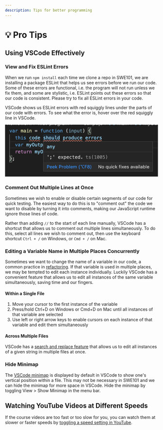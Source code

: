 ```yaml
---
description: Tips for better programming
---
```


# 💡 Pro Tips

## Using VSCode Effectively

### View and Fix ESLint Errors

When we run `npm install` each time we clone a repo in SWE101, we are installing a package ESLint that helps us see errors before we run our code. Some of these errors are functional, i.e. the program will not run unless we fix them, and some are stylistic, i.e. ESLint points out these errors so that our code is consistent. Please try to fix all ESLint errors in your code.

VSCode shows us ESLint errors with red squiggly lines under the parts of our code with errors. To see what the error is, hover over the red squiggly line in VSCode.

![ESLint shows errors with red squiggly lines. View error messages by hovering over red lines.](../.gitbook/assets/jie-ping-20200924-18.55.18.png)

### Comment Out Multiple Lines at Once

Sometimes we wish to enable or disable certain segments of our code for quick testing. The easiest way to do this is to "comment out" the code we want to disable by turning it into comments, making our JavaScript runtime ignore those lines of code.

Rather than adding `//` to the start of each line manually, VSCode has a shortcut that allows us to comment out multiple lines simultaneously. To do this, select all lines we wish to comment out, then use the keyboard shortcut `Ctrl + /` on Windows, or `Cmd + /` on Mac.

### Editing a Variable Name in Multiple Places Concurrently

Sometimes we want to change the name of a variable in our code, a common practice in [refactoring](https://en.wikipedia.org/wiki/Code_refactoring). If that variable is used in multiple places, we may be tempted to edit each instance individually. Luckily VSCode has a convenient feature that allows us to edit all instances of the same variable simultaneously, saving time and our fingers.

#### Within a Single File

1. Move your cursor to the first instance of the variable
2. Press/hold Ctrl+D on Windows or Cmd+D on Mac until all instances of that variable are selected
3. Use left or right arrow keys to enable cursors on each instance of that variable and edit them simultaneously

#### Across Multiple Files

VSCode has a [search and replace feature](https://code.visualstudio.com/docs/editor/codebasics#_search-across-files) that allows us to edit all instances of a given string in multiple files at once.

### Hide Minimap

The [VSCode minimap](https://code.visualstudio.com/docs/getstarted/userinterface#_minimap) is displayed by default in VSCode to show one's vertical position within a file. This may not be necessary in SWE101 and we can hide the minimap for more space in VSCode. Hide the minimap by toggling View &gt; Show Minimap in the menu bar.

## Watching YouTube Videos at Different Speeds

If the course videos are too fast or too slow for you, you can watch them at slower or faster speeds by [toggling a speed setting in YouTube](https://support.google.com/youtube/answer/7509567?co=GENIE.Platform%3DDesktop&hl=en).

